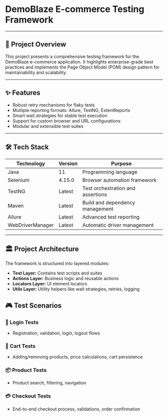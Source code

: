 # DemoBlaze E-commerce Testing Framework

---

## 🎯 Project Overview
This project presents a comprehensive testing framework for the DemoBlaze e-commerce application. It highlights enterprise-grade best practices and implements the Page Object Model (POM) design pattern for maintainability and scalability.

---

## ✨ Features
- Robust retry mechanisms for flaky tests  
- Multiple reporting formats: Allure, TestNG, ExtentReports  
- Smart wait strategies for stable test execution  
- Support for custom browser and URL configurations  
- Modular and extensible test suites  

---

## 🛠️ Tech Stack

| Technology       | Version  | Purpose                                  |
|------------------|----------|------------------------------------------|
| Java             | 11       | Programming language                      |
| Selenium         | 4.15.0   | Browser automation framework              |
| TestNG           | Latest   | Test orchestration and assertions         |
| Maven            | Latest   | Build and dependency management           |
| Allure           | Latest   | Advanced test reporting                    |
| WebDriverManager | Latest   | Automatic driver management                |

---

## 🏛️ Project Architecture

The framework is structured into layered modules:


- **Test Layer:** Contains test scripts and suites  
- **Actions Layer:** Business logic and reusable actions  
- **Locators Layer:** UI element locators  
- **Utils Layer:** Utility helpers like wait strategies, retries, logging

## 🎮 Test Scenarios

### 🔐 Login Tests
- Registration, validation, login, logout flows

### 🛒 Cart Tests
- Adding/removing products, price calculations, cart persistence

### 📦 Product Tests
- Product search, filtering, navigation

### 💳 Checkout Tests
- End-to-end checkout process, validations, order confirmation

